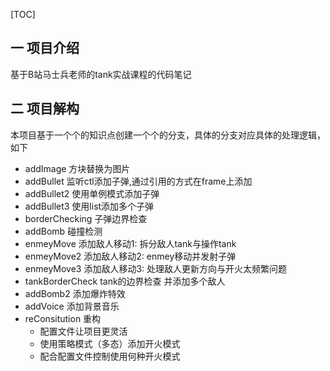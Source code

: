 [TOC]

## 一 项目介绍
基于B站马士兵老师的tank实战课程的代码笔记

## 二 项目解构
本项目基于一个个的知识点创建一个个的分支，具体的分支对应具体的处理逻辑，如下

+ addImage 方块替换为图片
+ addBullet 监听ctl添加子弹,通过引用的方式在frame上添加
+ addBullet2 使用单例模式添加子弹
+ addBullet3 使用list添加多个子弹
+ borderChecking 子弹边界检查
+ addBomb 碰撞检测
+ enmeyMove  添加敌人移动1: 拆分敌人tank与操作tank
+ enmeyMove2 添加敌人移动2: enmey移动并发射子弹
+ enmeyMove3 添加敌人移动3: 处理敌人更新方向与开火太频繁问题
+ tankBorderCheck tank的边界检查 并添加多个敌人
+ addBomb2 添加爆炸特效
+ addVoice 添加背景音乐
+ reConsitution 重构
  + 配置文件让项目更灵活
  + 使用策略模式（多态）添加开火模式
  + 配合配置文件控制使用何种开火模式